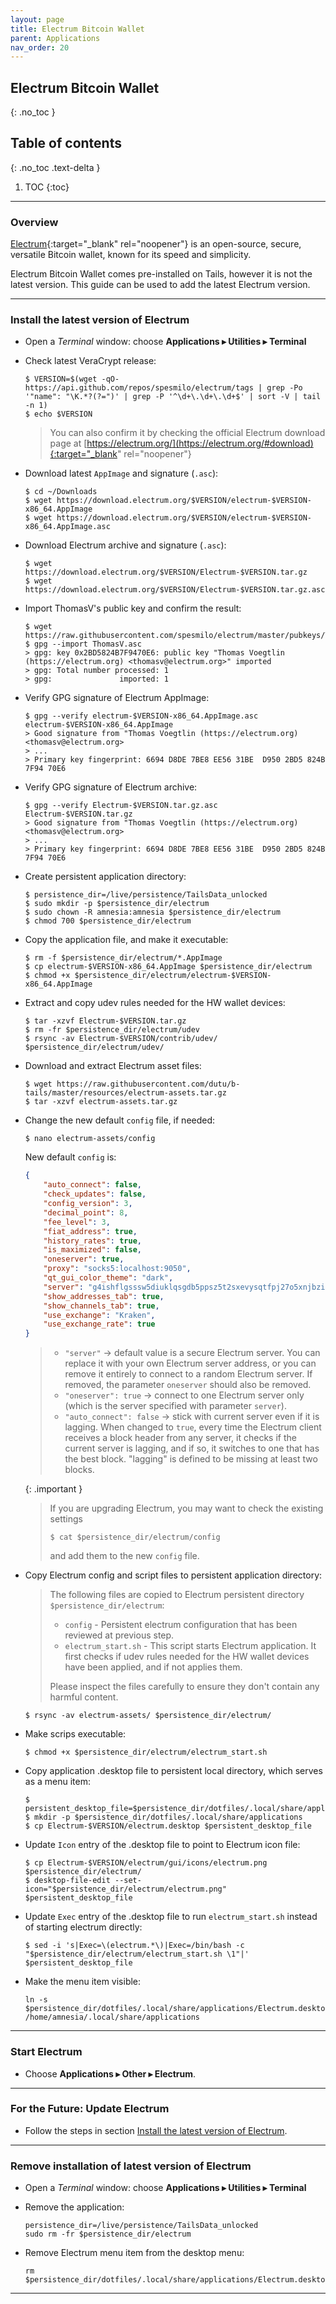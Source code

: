 ```yaml
---
layout: page
title: Electrum Bitcoin Wallet
parent: Applications
nav_order: 20
---
```


## Electrum Bitcoin Wallet
{: .no_toc }

## Table of contents
{: .no_toc .text-delta }

1. TOC
{:toc}


---
### Overview

[Electrum](https://electrum.org/){:target="_blank" rel="noopener"} is an open-source, secure, versatile Bitcoin wallet, known for its speed and simplicity. 

Electrum Bitcoin Wallet comes pre-installed on Tails, however it is not the latest version. This guide can be used to add the latest Electrum version.

---
### Install the latest version of Electrum

* Open a _Terminal_ window:  choose **Applications ▸ Utilities ▸ Terminal**


* Check latest VeraCrypt release:
  ```shell
  $ VERSION=$(wget -qO- https://api.github.com/repos/spesmilo/electrum/tags | grep -Po '"name": "\K.*?(?=")' | grep -P '^\d+\.\d+\.\d+$' | sort -V | tail -n 1)
  $ echo $VERSION
  ```

  > You can also confirm it by checking the official Electrum download page at [https://electrum.org/](https://electrum.org/#download){:target="_blank" rel="noopener"}


* Download latest `AppImage` and signature (`.asc`):
  ```shell
  $ cd ~/Downloads
  $ wget https://download.electrum.org/$VERSION/electrum-$VERSION-x86_64.AppImage
  $ wget https://download.electrum.org/$VERSION/electrum-$VERSION-x86_64.AppImage.asc
  ```


* Download Electrum archive and signature (`.asc`):
  ```shell
  $ wget https://download.electrum.org/$VERSION/Electrum-$VERSION.tar.gz
  $ wget https://download.electrum.org/$VERSION/Electrum-$VERSION.tar.gz.asc
  ```


* Import ThomasV's public key and confirm the result:
  ```shell
  $ wget https://raw.githubusercontent.com/spesmilo/electrum/master/pubkeys/ThomasV.asc
  $ gpg --import ThomasV.asc
  > gpg: key 0x2BD5824B7F9470E6: public key "Thomas Voegtlin (https://electrum.org) <thomasv@electrum.org>" imported
  > gpg: Total number processed: 1
  > gpg:               imported: 1
  ```


* Verify GPG signature of Electrum AppImage:
  ```shell
  $ gpg --verify electrum-$VERSION-x86_64.AppImage.asc electrum-$VERSION-x86_64.AppImage
  > Good signature from "Thomas Voegtlin (https://electrum.org) <thomasv@electrum.org>
  > ...
  > Primary key fingerprint: 6694 D8DE 7BE8 EE56 31BE  D950 2BD5 824B 7F94 70E6
  ```


* Verify GPG signature of Electrum archive:
  ```shell
  $ gpg --verify Electrum-$VERSION.tar.gz.asc Electrum-$VERSION.tar.gz
  > Good signature from "Thomas Voegtlin (https://electrum.org) <thomasv@electrum.org>
  > ...
  > Primary key fingerprint: 6694 D8DE 7BE8 EE56 31BE  D950 2BD5 824B 7F94 70E6
  ```


* Create persistent application directory:
  ```shell
  $ persistence_dir=/live/persistence/TailsData_unlocked
  $ sudo mkdir -p $persistence_dir/electrum
  $ sudo chown -R amnesia:amnesia $persistence_dir/electrum
  $ chmod 700 $persistence_dir/electrum
  ```


* Copy the application file, and make it executable:
  ```shell
  $ rm -f $persistence_dir/electrum/*.AppImage
  $ cp electrum-$VERSION-x86_64.AppImage $persistence_dir/electrum
  $ chmod +x $persistence_dir/electrum/electrum-$VERSION-x86_64.AppImage
  ```


* Extract and copy udev rules needed for the HW wallet devices:
  ```shell
  $ tar -xzvf Electrum-$VERSION.tar.gz
  $ rm -fr $persistence_dir/electrum/udev
  $ rsync -av Electrum-$VERSION/contrib/udev/ $persistence_dir/electrum/udev/
  ```


* Download and extract Electrum asset files:
  ```shell
  $ wget https://raw.githubusercontent.com/dutu/b-tails/master/resources/electrum-assets.tar.gz
  $ tar -xzvf electrum-assets.tar.gz
  ```


* Change the new default `config` file, if needed:
  ```shell
  $ nano electrum-assets/config
  ```
  New default `config` is:
  ```json
  {
      "auto_connect": false,
      "check_updates": false,
      "config_version": 3,
      "decimal_point": 8,
      "fee_level": 3,
      "fiat_address": true,
      "history_rates": true,
      "is_maximized": false,
      "oneserver": true,
      "proxy": "socks5:localhost:9050",
      "qt_gui_color_theme": "dark",
      "server": "g4ishflgsssw5diuklqsgdb5ppsz5t2sxevysqtfpj27o5xnjbzit4qd.onion:50002:s",
      "show_addresses_tab": true,
      "show_channels_tab": true,
      "use_exchange": "Kraken",
      "use_exchange_rate": true
  }
  ```

  > * `"server"` -> default value is a secure Electrum server. You can replace it with your own Electrum server address, or you can remove it entirely to connect to a random Electrum server. If removed, the parameter `oneserver` should also be removed.
  > * `"oneserver": true`  -> connect to one Electrum server only (which is the server specified with parameter `server`).
  > * `"auto_connect": false` -> stick with current server even if it is lagging. When changed to `true`, every time the Electrum client receives a block header from any server, it checks if the current server is lagging, and if so, it switches to one that has the best block. "lagging" is defined to be missing at least two blocks.

  {: .important }
  > If you are upgrading Electrum, you may want to check the existing settings
  > ```shell
  > $ cat $persistence_dir/electrum/config
  > ```
  >  and add them to the new `config` file.


* Copy Electrum config and script files to persistent application directory:
  > The following files are copied to Electrum persistent directory `$persistence_dir/electrum`:
  > * `config` - Persistent electrum configuration that has been reviewed at previous step.
  > * `electrum_start.sh` - This script starts Electrum application. It first checks if udev rules needed for the HW wallet devices have been applied, and if not applies them.
  > 
  > Please inspect the files carefully to ensure they don't contain any harmful content.

  ```shell
  $ rsync -av electrum-assets/ $persistence_dir/electrum/
  ```


* Make scrips executable:
  ```shell
  $ chmod +x $persistence_dir/electrum/electrum_start.sh
  ```


* Copy application .desktop file to persistent local directory, which serves as a menu item:
  ```shell
  $ persistent_desktop_file=$persistence_dir/dotfiles/.local/share/applications/Electrum.desktop
  $ mkdir -p $persistence_dir/dotfiles/.local/share/applications
  $ cp Electrum-$VERSION/electrum.desktop $persistent_desktop_file
  ```


* Update `Icon` entry of the .desktop file to point to Electrum icon file:
  ```shell
  $ cp Electrum-$VERSION/electrum/gui/icons/electrum.png $persistence_dir/electrum/
  $ desktop-file-edit --set-icon="$persistence_dir/electrum/electrum.png" $persistent_desktop_file
  ```


* Update `Exec` entry of the .desktop file to run `electrum_start.sh` instead of starting electrum directly:
  ```shell
  $ sed -i 's|Exec=\(electrum.*\)|Exec=/bin/bash -c "$persistence_dir/electrum/electrum_start.sh \1"|' $persistent_desktop_file
  ```


* Make the menu item visible: 
  ```shell
  ln -s $persistence_dir/dotfiles/.local/share/applications/Electrum.desktop /home/amnesia/.local/share/applications
  ```

---
### Start Electrum

* Choose **Applications ▸ Other ▸ Electrum**.

---
### For the Future: Update Electrum

* Follow the steps in section [Install the latest version of Electrum](#install-the-latest-version-of-electrum).

---
### Remove installation of latest version of Electrum

* Open a _Terminal_ window:  choose **Applications ▸ Utilities ▸ Terminal**


* Remove the application:
  ```shell
  persistence_dir=/live/persistence/TailsData_unlocked
  sudo rm -fr $persistence_dir/electrum
  ```


* Remove Electrum menu item from the desktop menu:
  ```shell
  rm $persistence_dir/dotfiles/.local/share/applications/Electrum.desktop
  ```
--- 
